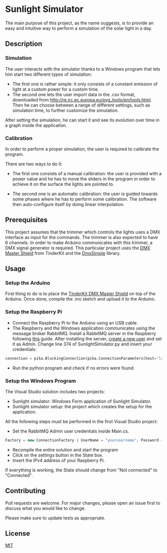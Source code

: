 # Sunlight Simulator

The main purpose of this project, as the name suggests, is to provide an easy and intuitive way to perform a simulation of the solar light in a day. 

## Description 

### Simulation

The user interacts with the simulator thanks to a Windows program that lets him start two different types of simulation: 
- The first one is rather simple: it only consists of a constant emission of light at a custom power for a custom time. 
- The second one lets the user import data in the .csv format, downloaded from http://re.jrc.ec.europa.eu/pvg_tools/en/tools.html. Then he can choose between a range of different settings, such as simulation time, to further customize the simulation.

After setting the simulation, he can start it and see its evolution over time in a graph inside the application.

### Calibration

In order to perform a proper simulation, the user is required to calibrate the program.

There are two ways to do it:

- The first one consists of a manual calibration: the user is provided with a power value and he has to move the sliders in the program in order to achieve it on the surface the lights are pointed to.

- The second one is an automatic calibration: the user is guided towards some phases where he has to perform some calibration. The software then auto-configure itself by doing linear interpolation.

## Prerequisites

This project assumes that the trimmer which controls the lights uses a DMX interface as input for the commands. The trimmer is also expected to have 6 channels.
In order to make Arduino communicates with this trimmer, a DMX signal generator is required. 
This particular project uses the [DMX Master Shield](http://www.eu.diigiit.com/arduino-dmx-master-shield) from TinderKit and the [DmxSimple](https://github.com/PaulStoffregen/DmxSimple) library.

## Usage

### Setup the Arduino

First thing to do is to place the [TinderKit DMX Master Shield](http://www.eu.diigiit.com/arduino-dmx-master-shield) on top of the Arduino. Once done, compile the .ino sketch and upload it to the Arduino.

### Setup the Raspberry Pi

- Connect the Raspberry Pi to the Arduino using an USB cable.
- The Raspberry and the Windows application communicates using the message broker RabbitMQ. Install a RabbitMQ server in the Raspberry following [this](https://www.rabbitmq.com/install-debian.html) guide. After installing the server, [create a new user](https://www.rabbitmq.com/rabbitmqctl.8.html#User_Management) and set it as Admin. Change line 374 of SunlightSimulator.py and insert your credentials:

```python
connection = pika.BlockingConnection(pika.ConnectionParameters(host='localhost', credentials=pika.PlainCredentials('yourusername', 'yourpassword')))
```
- Run the python program and check if no errors were found.

### Setup the Windows Program

The Visual Studio solution includes two projects:
- Sunlight simulator: Windows Form application of Sunlight Simulator.
- Sunlight simulator setup: the project which creates the setup for the application.

All the following steps must be performed in the first Visual Studio project:

- Set the RabbitMQ Admin user credentials inside Main.cs.

```c#
Factory = new ConnectionFactory { UserName = "yourusername", Password = "yourpassword", HostName = formIP.IP };
```

- Recompile the entire solution and start the program
- Click on the settings button in the State box.
- Insert the IPv4 address of your Raspberry Pi.

If everything is working, the State should change from "Not connected" to "Connected".

## Contributing
Pull requests are welcome. For major changes, please open an issue first to discuss what you would like to change.

Please make sure to update tests as appropriate.

## License
[MIT](https://choosealicense.com/licenses/mit/)
